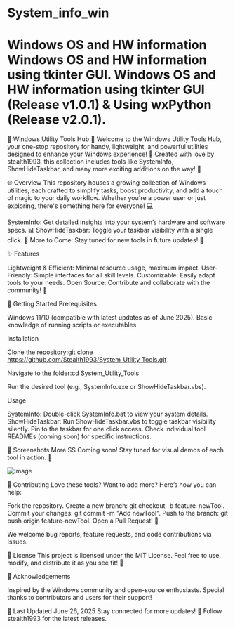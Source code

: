 # System_info_win
Windows OS and HW information
Windows OS and HW information using tkinter GUI.
Windows OS and HW information using tkinter GUI (Release v1.0.1) & Using wxPython (Release v2.0.1).
=======
🎉 Windows Utility Tools Hub 🎉
Welcome to the Windows Utility Tools Hub, your one-stop repository for handy, lightweight, and powerful utilities designed to enhance your Windows experience! 🌟 Created with love by stealth1993, this collection includes tools like SystemInfo, ShowHideTaskbar, and many more exciting additions on the way! 🚀

🌐 Overview
This repository houses a growing collection of Windows utilities, each crafted to simplify tasks, boost productivity, and add a touch of magic to your daily workflow. Whether you're a power user or just exploring, there's something here for everyone! 💻

SystemInfo: Get detailed insights into your system’s hardware and software specs. 📊
ShowHideTaskbar: Toggle your taskbar visibility with a single click. 🔧
More to Come: Stay tuned for new tools in future updates! 🌱


✨ Features

Lightweight & Efficient: Minimal resource usage, maximum impact.
User-Friendly: Simple interfaces for all skill levels.
Customizable: Easily adapt tools to your needs.
Open Source: Contribute and collaborate with the community! 🤝


🚀 Getting Started
Prerequisites

Windows 11/10 (compatible with latest updates as of June 2025).
Basic knowledge of running scripts or executables.

Installation

Clone the repository:git clone https://github.com/Stealth1993/System_Utility_Tools.git


Navigate to the folder:cd System_Utility_Tools


Run the desired tool (e.g., SystemInfo.exe or ShowHideTaskbar.vbs).

Usage

SystemInfo: Double-click SystemInfo.bat to view your system details.
ShowHideTaskbar: Run ShowHideTaskbar.vbs to toggle taskbar visibility silently. Pin to the taskbar for one click access.
Check individual tool READMEs (coming soon) for specific instructions.


🎨 Screenshots
More SS Coming soon! Stay tuned for visual demos of each tool in action. 📸

![image](https://github.com/user-attachments/assets/21bfb8ba-8d6e-48c1-96fe-1ca599597a2d)


🤝 Contributing
Love these tools? Want to add more? Here’s how you can help:

Fork the repository.
Create a new branch: git checkout -b feature-newTool.
Commit your changes: git commit -m "Add newTool".
Push to the branch: git push origin feature-newTool.
Open a Pull Request! 🌟

We welcome bug reports, feature requests, and code contributions via Issues.

📜 License
This project is licensed under the MIT License. Feel free to use, modify, and distribute it as you see fit! 🎉

🌟 Acknowledgements

Inspired by the Windows community and open-source enthusiasts.
Special thanks to contributors and users for their support!


📅 Last Updated
June 26, 2025
Stay connected for more updates! 🚀 Follow stealth1993 for the latest releases.

